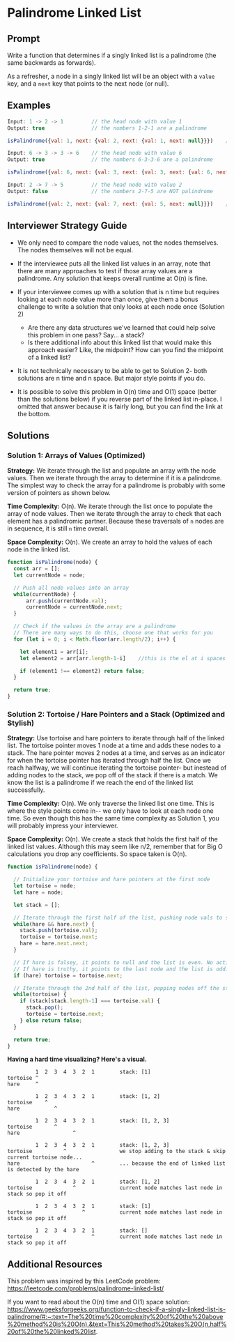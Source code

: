 # Palindrome Linked List

## Prompt
Write a function that determines if a singly linked list is a palindrome (the same backwards as forwards).

As a refresher, a node in a singly linked list will be an object with a `value` key, and a `next` key that points to the next node (or null).

## Examples
```javascript
Input: 1 -> 2 -> 1         // the head node with value 1
Output: true               // the numbers 1-2-1 are a palindrome

isPalindrome({val: 1, next: {val: 2, next: {val: 1, next: null}}})    //returns true
```
```javascript
Input: 6 -> 3 -> 3 -> 6    // the head node with value 6
Output: true               // the numbers 6-3-3-6 are a palindrome

isPalindrome({val: 6, next: {val: 3, next: {val: 3, next: {val: 6, next: null}}}})    //returns true
```
```javascript
Input: 2 -> 7 -> 5         // the head node with value 2
Output: false              // the numbers 2-7-5 are NOT palindrome

isPalindrome({val: 2, next: {val: 7, next: {val: 5, next: null}}})    //returns false
```

## Interviewer Strategy Guide

- We only need to compare the node values, not the nodes themselves. The nodes themselves will not be equal.

- If the interviewee puts all the linked list values in an array, note that there are many approaches to test if those array values are a palindrome. Any solution that keeps overall runtime at O(n) is fine.

- If your interviewee comes up with a solution that is n time but requires looking at each node value more than once, give them a bonus challenge to write a solution that only looks at each node once (Solution 2)
  - Are there any data structures we've learned that could help solve this problem in one pass? Say... a stack?
  - Is there additional info about this linked list that would make this approach easier? Like, the midpoint? How can you find the midpoint of a linked list?

- It is not technically necessary to be able to get to Solution 2- both solutions are n time and n space. But major style points if you do.

- It is possible to solve this problem in O(n) time and O(1) space (better than the solutions below) if you reverse part of the linked list in-place. I omitted that answer because it is fairly long, but you can find the link at the bottom.

## Solutions

### Solution 1: Arrays of Values (Optimized)

**Strategy:** We iterate through the list and populate an array with the node values. Then we iterate through the array to determine if it is a palindrome. The simplest way to check the array for a palindrome is probably with some version of pointers as shown below.

**Time Complexity:** O(n). We iterate through the list once to populate the array of node values. Then we iterate through the array to check that each element has a palindromic partner. Because these traversals of `n` nodes are in sequence, it is still `n` time overall.

**Space Complexity:** O(n). We create an array to hold the values of each node in the linked list.

```javascript
function isPalindrome(node) {
  const arr = [];
  let currentNode = node;

  // Push all node values into an array
  while(currentNode) {
      arr.push(currentNode.val);
      currentNode = currentNode.next;
  }

  // Check if the values in the array are a palindrome
  // There are many ways to do this, choose one that works for you
  for (let i = 0; i < Math.floor(arr.length/2); i++) {

    let element1 = arr[i];
    let element2 = arr[arr.length-1-i]    //this is the el at i spaces from the back

    if (element1 !== element2) return false;
  }

  return true;
}
```

### Solution 2: Tortoise / Hare Pointers and a Stack (Optimized and Stylish)

**Strategy:** Use tortoise and hare pointers to iterate through half of the linked list. The tortoise pointer moves 1 node at a time and adds these nodes to a stack. The hare pointer moves 2 nodes at a time, and serves as an indicator for when the tortoise pointer has iterated through half the list. Once we reach halfway, we will continue iterating the tortoise pointer- but inestead of adding nodes to the stack, we pop off of the stack if there is a match. We know the list is a palindrome if we reach the end of the linked list successfully.

**Time Complexity:** O(n). We only traverse the linked list one time. This is where the style points come in-- we only have to look at each node one time. So even though this has the same time complexity as Solution 1, you will probably impress your interviewer.

**Space Complexity:** O(n). We create a stack that holds the first half of the linked list values. Although this may seem like n/2, remember that for Big O calculations you drop any coefficients. So space taken is O(n).


```javascript
function isPalindrome(node) {

  // Initialize your tortoise and hare pointers at the first node
  let tortoise = node;
  let hare = node;

  let stack = [];

  // Iterate through the first half of the list, pushing node vals to stack
  while(hare && hare.next) {
    stack.push(tortoise.val);
    tortoise = tortoise.next;
    hare = hare.next.next;
  }

  // If hare is falsey, it points to null and the list is even. No action necessary.
  // If hare is truthy, it points to the last node and the list is odd. So we can skip the middle tortoise node.
  if (hare) tortoise = tortoise.next;

  // Iterate through the 2nd half of the list, popping nodes off the stack
  while(tortoise) {
    if (stack[stack.length-1] === tortoise.val) {
      stack.pop();
      tortoise = tortoise.next;
    } else return false;
  }

  return true;
}
```

**Having a hard time visualizing? Here's a visual.**
```
         1  2  3  4  3  2  1        stack: [1]
tortoise ^
hare     ^

         1  2  3  4  3  2  1        stack: [1, 2]
tortoise    ^
hare           ^

         1  2  3  4  3  2  1        stack: [1, 2, 3]
tortoise       ^
hare                 ^

         1  2  3  4  3  2  1        stack: [1, 2, 3]
tortoise          ^                 we stop adding to the stack & skip current tortoise node...
hare                       ^        ... because the end of linked list is detected by the hare

         1  2  3  4  3  2  1        stack: [1, 2]
tortoise             ^              current node matches last node in stack so pop it off

         1  2  3  4  3  2  1        stack: [1]
tortoise                ^           current node matches last node in stack so pop it off

         1  2  3  4  3  2  1        stack: []
tortoise                   ^        current node matches last node in stack so pop it off
```

## Additional Resources

This problem was inspired by this LeetCode problem: https://leetcode.com/problems/palindrome-linked-list/

If you want to read about the O(n) time and O(1) space solution: https://www.geeksforgeeks.org/function-to-check-if-a-singly-linked-list-is-palindrome/#:~:text=The%20time%20complexity%20of%20the%20above%20method%20is%20O(n).&text=This%20method%20takes%20O(n,half%20of%20the%20linked%20list.
